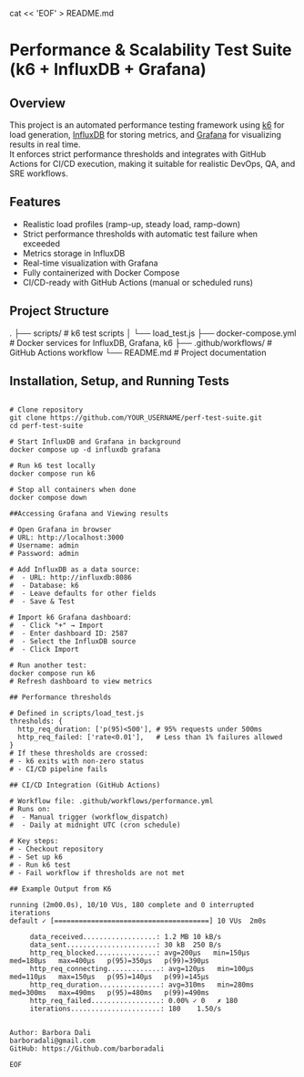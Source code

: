 cat << 'EOF' > README.md
# Performance & Scalability Test Suite (k6 + InfluxDB + Grafana)

## Overview
This project is an automated performance testing framework using [k6](https://k6.io/) for load generation, [InfluxDB](https://www.influxdata.com/) for storing metrics, and [Grafana](https://grafana.com/) for visualizing results in real time.  
It enforces strict performance thresholds and integrates with GitHub Actions for CI/CD execution, making it suitable for realistic DevOps, QA, and SRE workflows.

## Features
- Realistic load profiles (ramp-up, steady load, ramp-down)
- Strict performance thresholds with automatic test failure when exceeded
- Metrics storage in InfluxDB
- Real-time visualization with Grafana
- Fully containerized with Docker Compose
- CI/CD-ready with GitHub Actions (manual or scheduled runs)

## Project Structure
.
├── scripts/                # k6 test scripts
│   └── load_test.js
├── docker-compose.yml      # Docker services for InfluxDB, Grafana, k6
├── .github/workflows/      # GitHub Actions workflow
└── README.md               # Project documentation

## Installation, Setup, and Running Tests

```

# Clone repository
git clone https://github.com/YOUR_USERNAME/perf-test-suite.git
cd perf-test-suite

# Start InfluxDB and Grafana in background
docker compose up -d influxdb grafana

# Run k6 test locally
docker compose run k6

# Stop all containers when done
docker compose down

##Accessing Grafana and Viewing results

# Open Grafana in browser
# URL: http://localhost:3000
# Username: admin
# Password: admin

# Add InfluxDB as a data source:
#  - URL: http://influxdb:8086
#  - Database: k6
#  - Leave defaults for other fields
#  - Save & Test

# Import k6 Grafana dashboard:
#  - Click "+" → Import
#  - Enter dashboard ID: 2587
#  - Select the InfluxDB source
#  - Click Import

# Run another test:
docker compose run k6
# Refresh dashboard to view metrics

## Performance thresholds

# Defined in scripts/load_test.js
thresholds: {
  http_req_duration: ['p(95)<500'], # 95% requests under 500ms
  http_req_failed: ['rate<0.01'],   # Less than 1% failures allowed
}
# If these thresholds are crossed:
# - k6 exits with non-zero status
# - CI/CD pipeline fails

## CI/CD Integration (GitHub Actions)

# Workflow file: .github/workflows/performance.yml
# Runs on:
#  - Manual trigger (workflow_dispatch)
#  - Daily at midnight UTC (cron schedule)

# Key steps:
# - Checkout repository
# - Set up k6
# - Run k6 test
# - Fail workflow if thresholds are not met

## Example Output from K6

running (2m00.0s), 10/10 VUs, 180 complete and 0 interrupted iterations
default ✓ [======================================] 10 VUs  2m0s

     data_received..................: 1.2 MB 10 kB/s
     data_sent......................: 30 kB  250 B/s
     http_req_blocked...............: avg=200µs   min=150µs   med=180µs   max=400µs   p(95)=350µs   p(99)=390µs
     http_req_connecting.............: avg=120µs   min=100µs   med=110µs   max=150µs   p(95)=140µs   p(99)=145µs
     http_req_duration...............: avg=310ms   min=280ms   med=300ms   max=490ms   p(95)=480ms   p(99)=490ms
     http_req_failed.................: 0.00% ✓ 0   ✗ 180
     iterations......................: 180    1.50/s


Author: Barbora Dali
barboradali@gmail.com
GitHub: https://Github.com/barboradali

EOF

